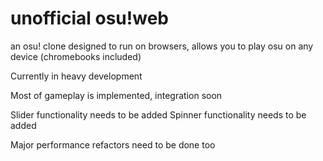 # unofficial osu!web
 an osu! clone designed to run on browsers, allows you to play osu on any device (chromebooks included)
 
 Currently in heavy development
 
Most of gameplay is implemented, integration soon

Slider functionality needs to be added
Spinner functionality needs to be added

Major performance refactors need to be done too